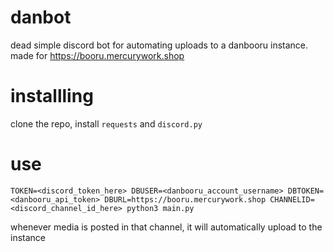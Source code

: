 # danbot
dead simple discord bot for automating uploads to a danbooru instance. made for https://booru.mercurywork.shop

# installling
clone the repo, install `requests` and `discord.py`

# use
```
TOKEN=<discord_token_here> DBUSER=<danbooru_account_username> DBTOKEN=<danbooru_api_token> DBURL=https://booru.mercurywork.shop CHANNELID=<discord_channel_id_here> python3 main.py
```
whenever media is posted in that channel, it will automatically upload to the instance
